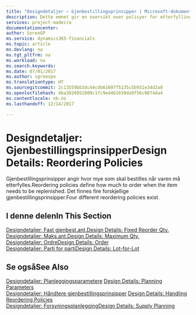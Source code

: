 ```yaml
---
title: "Designdetaljer – Gjenbestillingsprinsipper | Microsoft-dokumentasjon"
description: Dette emnet gir en oversikt over policyer for etterfylling av varen.
services: project-madeira
documentationcenter: 
author: SorenGP
ms.service: dynamics365-financials
ms.topic: article
ms.devlang: na
ms.tgt_pltfrm: na
ms.workload: na
ms.search.keywords: 
ms.date: 07/01/2017
ms.author: sgroespe
ms.translationtype: HT
ms.sourcegitcommit: 2c13559bb3dc44cdb61697f5135c5b931e34d2a8
ms.openlocfilehash: 4ba3826952809c1fc9ed461030da9f56c0874da4
ms.contentlocale: nb-no
ms.lasthandoff: 12/14/2017

---
```

# <a name="design-details-reordering-policies"></a><span data-ttu-id="25919-103">Designdetaljer: Gjenbestillingsprinsipper</span><span class="sxs-lookup"><span data-stu-id="25919-103">Design Details: Reordering Policies</span></span>
<span data-ttu-id="25919-104">Gjenbestillingsprinsipper angir hvor mye som skal bestilles når varen må etterfylles.</span><span class="sxs-lookup"><span data-stu-id="25919-104">Reordering policies define how much to order when the item needs to be replenished.</span></span> <span data-ttu-id="25919-105">Det finnes fire forskjellige gjenbestillingsprinsipper.</span><span class="sxs-lookup"><span data-stu-id="25919-105">Four different reordering policies exist.</span></span>  

## <a name="in-this-section"></a><span data-ttu-id="25919-106">I denne delen</span><span class="sxs-lookup"><span data-stu-id="25919-106">In This Section</span></span>  
[<span data-ttu-id="25919-107">Designdetaljer: Fast gjenbest.ant.</span><span class="sxs-lookup"><span data-stu-id="25919-107">Design Details: Fixed Reorder Qty.</span></span>](design-details-fixed-reorder-qty.md)  
[<span data-ttu-id="25919-108">Designdetaljer: Maks.ant.</span><span class="sxs-lookup"><span data-stu-id="25919-108">Design Details: Maximum Qty.</span></span>](design-details-maximum-qty.md)  
[<span data-ttu-id="25919-109">Designdetaljer: Ordre</span><span class="sxs-lookup"><span data-stu-id="25919-109">Design Details: Order</span></span>](design-details-order.md)  
[<span data-ttu-id="25919-110">Designdetaljer: Parti for parti</span><span class="sxs-lookup"><span data-stu-id="25919-110">Design Details: Lot-for-Lot</span></span>](design-details-lot-for-lot.md)  

## <a name="see-also"></a><span data-ttu-id="25919-111">Se også</span><span class="sxs-lookup"><span data-stu-id="25919-111">See Also</span></span>  
<span data-ttu-id="25919-112">[Designdetaljer: Planleggingsparametere](design-details-planning-parameters.md) </span><span class="sxs-lookup"><span data-stu-id="25919-112">[Design Details: Planning Parameters](design-details-planning-parameters.md) </span></span>  
<span data-ttu-id="25919-113">[Designdetaljer: Håndtere gjenbestillingsprinsipper](design-details-handling-reordering-policies.md) </span><span class="sxs-lookup"><span data-stu-id="25919-113">[Design Details: Handling Reordering Policies](design-details-handling-reordering-policies.md) </span></span>  
[<span data-ttu-id="25919-114">Designdetaljer: Forsyningsplanlegging</span><span class="sxs-lookup"><span data-stu-id="25919-114">Design Details: Supply Planning</span></span>](design-details-supply-planning.md)

